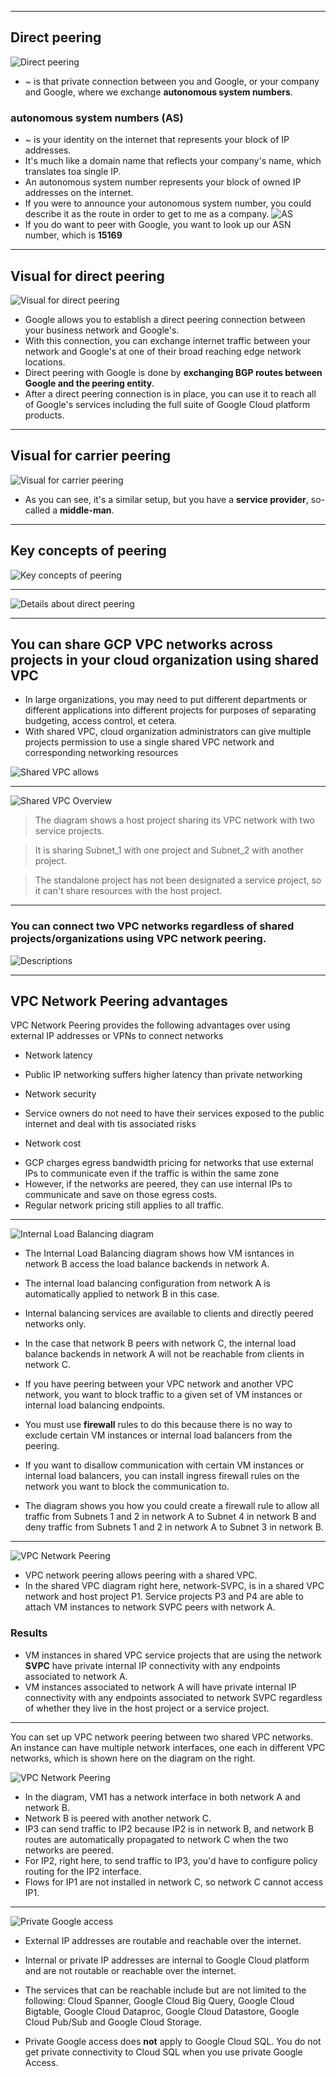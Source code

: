 ----
## Direct peering
![Direct peering](Images/SA10.JPG "Direct peering")
* ~ is that private connection between you and Google, or your company and Google, where we exchange **autonomous system numbers**.

### autonomous system numbers (AS)
* ~ is your identity on the internet that represents your block of IP addresses.
* It's much like a domain name that reflects your company's name, which translates toa single IP.
* An autonomous system number represents your block of owned IP addresses on the internet.
* If you were to announce your autonomous system number, you could describe it as the route in order to get to me as a company.
![AS](Images/SA13.JPG "AS")
* If you do want to peer with Google, you want to look up our ASN number, which is **15169**
----
## Visual for direct peering
![Visual for direct peering](Images/SA11.JPG "Visual for direct peering")

* Google allows you to establish a direct peering connection between your business network and Google's.
* With this connection, you can exchange internet traffic between your network and Google's at one of their broad reaching edge network locations. 
* Direct peering with Google is done by **exchanging BGP routes between Google and the peering entity**.
* After a direct peering connection is in place, you can use it to reach all of Google's services including the full suite of Google Cloud platform products.

----
## Visual for carrier peering
![Visual for carrier peering](Images/SA12.JPG "Visual for carrier peering")

* As you can see, it's a similar setup, but you have a **service provider**, so-called a **middle-man**. 

----
## Key concepts of peering
![Key concepts of peering](Images/SA14.JPG "Key concepts of peering")

----
![Details about direct peering](Images/SA15.JPG "Details about direct peering")

----
## You can share GCP VPC networks across projects in your cloud organization using shared VPC
* In large organizations, you may need to put different departments or different applications into different projects for purposes of separating budgeting, access control, et cetera. 
* With shared VPC, cloud organization administrators can give multiple projects permission to use a single shared VPC network and corresponding networking resources

![Shared VPC allows](Images/SA16.JPG "Shared VPC allows")

----
![Shared VPC Overview](Images/SA17.JPG "Shared VPC Overview")

> The diagram shows a host project sharing its VPC network with two service projects. 

> It is sharing Subnet_1 with one project and Subnet_2 with another project. 

> The standalone project has not been designated a service project, so it can't share resources with the host project. 

----
### You can connect two VPC networks regardless of shared projects/organizations using VPC network peering.

![Descriptions](Images/SA18.JPG "Descriptions")

----
## VPC Network Peering advantages

VPC Network Peering provides the following advantages over using external IP addresses or VPNs to connect networks
* Network latency
 - Public IP networking suffers higher latency than private networking
* Network security
 - Service owners do not need to have their services exposed to the public internet and deal with tis associated risks
* Network cost
 - GCP charges egress bandwidth pricing for networks that use external IPs to communicate even if the traffic is within the same zone
 - However, if the networks are peered, they can use internal IPs to communicate and save on those egress costs.
 - Regular network pricing still applies to all traffic.

----
![Internal Load Balancing diagram](Images/SA19.JPG "Internal Load Balancing diagram")

* The Internal Load Balancing diagram shows how VM isntances in network B access the load balance backends in network A.
* The internal load balancing configuration from network A is automatically applied to network B in this case.
* Internal balancing services are available to clients and directly peered networks only.
* In the case that network B peers with network C, the internal load balance backends in network A will not be reachable from clients in network C.
* If you have peering between your VPC network and another VPC network, you want to block traffic to a given set of VM instances or internal load balancing endpoints.

* You must use **firewall** rules to do this because there is no way to exclude certain VM instances or internal load balancers from the peering.
* If you want to disallow communication with certain VM instances or internal load balancers, you can install ingress firewall rules on the network you want to block the communication to.

* The diagram shows you how you could create a firewall rule to allow all traffic from Subnets 1 and 2 in network A to Subnet 4 in network B and deny traffic from Subnets 1 and 2 in network A to Subnet 3 in network B. 

----
![VPC Network Peering](Images/SA20.JPG "VPC Network Peering")
* VPC network peering allows peering with a shared VPC.
* In the shared VPC diagram right here, network-SVPC, is in a shared VPC network and host project P1. Service projects P3 and P4 are able to attach VM instances to network SVPC peers with network A.

### Results
* VM instances in shared VPC service projects that are using the network **SVPC** have private internal IP connectivity with any endpoints associated to network A. 
* VM instances associated to network A will have private internal IP connectivity with any endpoints associated to network SVPC regardless of whether they live in the host project or a service project.


----
You can set up VPC network peering between two shared VPC networks. An instance can have multiple network interfaces, one each in different VPC networks, which is shown here on the diagram on the right.

![VPC Network Peering](Images/SA20.JPG "VPC Network Peering")

* In the diagram, VM1 has a network interface in both network A and network B.
* Network B is peered with another network C.
* IP3 can send traffic to IP2 because IP2 is in network B, and network B routes are automatically propagated to network C when the two networks are peered.
* For IP2, right here, to send traffic to IP3, you'd have to configure policy routing for the IP2 interface. 
* Flows for IP1 are not installed in network C, so network C cannot access IP1.

----
![Private Google access](Images/SA21.JPG "Private Google access")

* External IP addresses are routable and reachable over the internet. 
* Internal or private IP addresses are internal to Google Cloud platform and are not routable or reachable over the internet.

* The services that can be reachable include but are not limited to the following: Cloud Spanner, Google Cloud Big Query, Google Cloud Bigtable, Google Cloud Dataproc, Google Cloud Datastore, Google Cloud Pub/Sub and Google Cloud Storage. 
* Private Google access does **not** apply to Google Cloud SQL. You do not get private connectivity to Cloud SQL when you use private Google Access.